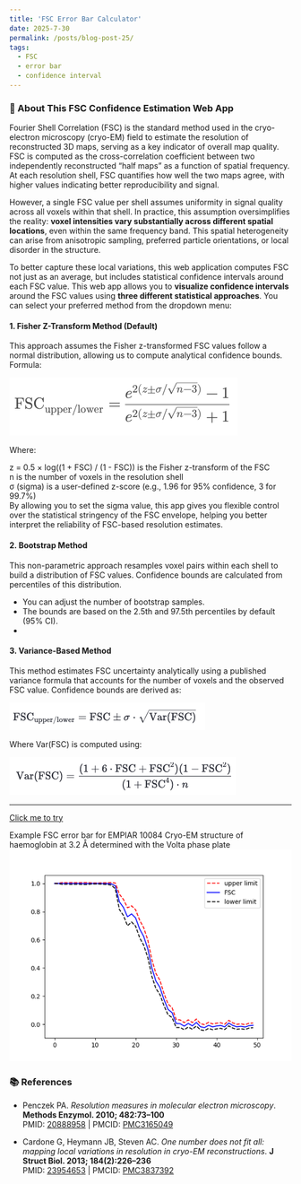 ```yaml
---
title: 'FSC Error Bar Calculator'
date: 2025-7-30
permalink: /posts/blog-post-25/
tags:
  - FSC
  - error bar
  - confidence interval 
---
```

### 🧊 About This FSC Confidence Estimation Web App  

Fourier Shell Correlation (FSC) is the standard method used in the cryo-electron microscopy (cryo-EM) field to estimate the resolution of reconstructed 3D maps, serving as a key indicator of overall map quality. FSC is computed as the cross-correlation coefficient between two independently reconstructed “half maps” as a function of spatial frequency. At each resolution shell, FSC quantifies how well the two maps agree, with higher values indicating better reproducibility and signal.

However, a single FSC value per shell assumes uniformity in signal quality across all voxels within that shell. In practice, this assumption oversimplifies the reality: **voxel intensities vary substantially across different spatial locations**, even within the same frequency band. This spatial heterogeneity can arise from anisotropic sampling, preferred particle orientations, or local disorder in the structure.

To better capture these local variations, this web application computes FSC not just as an average, but includes statistical confidence intervals around each FSC value. This web app allows you to **visualize confidence intervals** around the FSC values using **three different statistical approaches**. You can select your preferred method from the dropdown menu:

#### 1. **Fisher Z-Transform Method** (Default)
This approach assumes the Fisher z-transformed FSC values follow a normal distribution, allowing us to compute analytical confidence bounds.
Formula:  

![equation1](/images/posts/equation1.png)

Where:  

z = 0.5 × log((1 + FSC) / (1 - FSC))
is the Fisher z-transform of the FSC  
n is the number of voxels in the resolution shell  
σ (sigma) is a user-defined z-score (e.g., 1.96 for 95% confidence, 3 for 99.7%)  
By allowing you to set the sigma value, this app gives you flexible control over the statistical stringency of the FSC envelope, helping you better interpret the reliability of FSC-based resolution estimates.  

#### 2. **Bootstrap Method**  
This non-parametric approach resamples voxel pairs within each shell to build a distribution of FSC values. Confidence bounds are calculated from percentiles of this distribution.  

- You can adjust the number of bootstrap samples.  
- The bounds are based on the 2.5th and 97.5th percentiles by default (95% CI).
- 
#### 3. **Variance-Based Method**  
This method estimates FSC uncertainty analytically using a published variance formula that accounts for the number of voxels and the observed FSC value. Confidence bounds are derived as:  

![equation2](/images/posts/equation2.png)

Where Var(FSC) is computed using:  

![equation3](/images/posts/equation3.png)


---

[Click me to try](https://fscerrorbar-bpamnw2rerqekapp5veeddq.streamlit.app/)  

Example FSC error bar for EMPIAR 10084 Cryo-EM structure of haemoglobin at 3.2 Å determined with the Volta phase plate     
![example FSC error bar](/images/posts/example.png)


### 📚 References

- Penczek PA. *Resolution measures in molecular electron microscopy*. **Methods Enzymol. 2010; 482:73–100**  
  PMID: [20888958](https://pubmed.ncbi.nlm.nih.gov/20888958) | PMCID: [PMC3165049](https://www.ncbi.nlm.nih.gov/pmc/articles/PMC3165049)

- Cardone G, Heymann JB, Steven AC. *One number does not fit all: mapping local variations in resolution in cryo-EM reconstructions*. **J Struct Biol. 2013; 184(2):226–236**  
  PMID: [23954653](https://pubmed.ncbi.nlm.nih.gov/23954653) | PMCID: [PMC3837392](https://www.ncbi.nlm.nih.gov/pmc/articles/PMC3837392)
